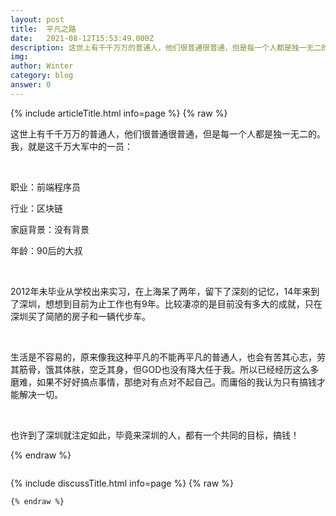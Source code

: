 ```yaml
---
layout: post
title:  平凡之路
date:   2021-08-12T15:53:49.000Z
description: 这世上有千千万万的普通人，他们很普通很普通，但是每一个人都是独一无二的。我，就是这千万大军中的一员：职业：前端程序员行业：区块链家庭背景：没有...
img: 
author: Winter
category: blog
answer: 0
---
```

<div class="article-root">
  <div class="article">
    {% include articleTitle.html info=page %}
    {% raw %}
    <div class="article-content"><p>这世上有千千万万的普通人，他们很普通很普通，但是每一个人都是独一无二的。我，就是这千万大军中的一员：</p><p>&nbsp;</p><p>职业：前端程序员</p><p>行业：区块链</p><p>家庭背景：没有背景</p><p>年龄：90后的大叔</p><p>&nbsp;</p><p>2012年未毕业从学校出来实习，在上海呆了两年，留下了深刻的记忆，14年来到了深圳，想想到目前为止工作也有9年。比较凄凉的是目前没有多大的成就，只在深圳买了简陋的房子和一辆代步车。</p><p>&nbsp;</p><p>生活是不容易的，原来像我这种平凡的不能再平凡的普通人，也会有苦其心志，劳其筋骨，饿其体肤，空乏其身，但GOD也没有降大任于我。所以已经经历这么多磨难，如果不好好搞点事情，那绝对有点对不起自己。而庸俗的我认为只有搞钱才能解决一切。</p><p>&nbsp;</p><p>也许到了深圳就注定如此，毕竟来深圳的人，都有一个共同的目标，搞钱！</p></div>
    {% endraw %}
  </div>
  <p style="height: 0;width:0;overflow: hidden;"> 第4286篇《平凡之路》来自Winter(https://github.com/aiyld/aiyld.github.io)的站点</p>
  <div class="discuss-wrapper">
    {% include discussTitle.html info=page %}
    {% raw %}
    
    {% endraw %}
  </div>
<div>
